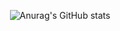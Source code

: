 
<div align = center>
  
  ![Anurag's GitHub stats](https://github-readme-stats.vercel.app/api?username=gamrom&show_icons=true&theme=cobalt)

</div>
